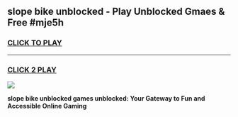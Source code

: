
## slope bike unblocked - Play Unblocked Gmaes & Free #mje5h
<h3>
<a href="https://news.freeplayer.one?title=slope_bike_unblocked&ref=24F">CLICK TO PLAY</a></h3>
<hr>

<h3>
<a href="https://news.freeplayer.one?title=slope_bike_unblocked&ref=24F">CLICK 2 PLAY</a>
  
</h3>

<a href="https://news.freeplayer.one?title=slope_bike_unblocked&ref=24F/"><img src="https://clearcache.store/games.png"></a>


**slope bike unblocked games unblocked: Your Gateway to Fun and Accessible Online Gaming**
